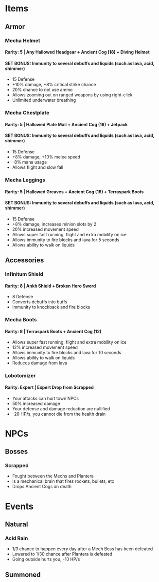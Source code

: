 # Items
## Armor
### Mecha Helmet
#### Rarity: 5 | Any Hallowed Headgear + Ancient Cog (18) + Diving Helmet
#### SET BONUS: Immunity to several debuffs and liquids (such as lava, acid, shimmer)
- 15 Defense
- +10% damage, +8% critical strike chance
- 20% chance to not use ammo
- Allows zooming out on ranged weapons by using right-click
- Unlimited underwater breathing
### Mecha Chestplate
#### Rarity: 5 | Hallowed Plate Mail + Ancient Cog (18) + Jetpack
#### SET BONUS: Immunity to several debuffs and liquids (such as lava, acid, shimmer)
- 15 Defense
- +8% damage, +10% melee speed
- -8% mana usage
- Allows flight and slow fall
### Mecha Leggings
#### Rarity: 5 | Hallowed Greaves + Ancient Cog (18) + Terraspark Boots
#### SET BONUS: Immunity to several debuffs and liquids (such as lava, acid, shimmer)
- 15 Defense
- +8% damage, increases minion slots by 2
- 20% increased movement speed
- Allows super fast running, flight and extra mobility on ice
- Allows immunity to fire blocks and lava for 5 seconds
- Allows ability to walk on liquids
## Accessories
### Infinitum Shield
#### Rarity: 8 | Ankh Shield + Broken Hero Sword
- 8 Defense
- Converts debuffs into buffs
- Immunity to knockback and fire blocks
###
### Mecha Boots
#### Rarity: 8 | Terraspark Boots + Ancient Cog (12)
- Allows super fast running, flight and extra mobility on ice
- 12% increased movement speed
- Allows immunity to fire blocks and lava for 10 seconds
- Allows ability to walk on liquids
- Reduces damage from lava
### Lobotomizer
#### Rarity: Expert | Expert Drop from Scrapped
- Your attacks can hurt town NPCs
- 50% increased damage
- Your defense and damage reduction are nullified
- -20 HP/s, you cannot die from the health drain
# NPCs
## Bosses
### Scrapped
- Fought between the Mechs and Plantera
- Is a mechanical brain that fires rockets, bullets, etc
- Drops Ancient Cogs on death
# Events
## Natural
### Acid Rain
- 1/3 chance to happen every day after a Mech Boss has been defeated
- Lowered to 1/30 chance after Plantera is defeated
- Going outside hurts you, -10 HP/s
## Summoned
###